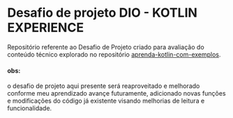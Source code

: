 # Desafio de projeto DIO - KOTLIN EXPERIENCE

Repositório referente ao Desafio de Projeto criado para avaliação do conteúdo técnico explorado no repositório [aprenda-kotlin-com-exemplos](https://github.com/digitalinnovationone/aprenda-kotlin-com-exemplos). 


#### obs: 
o desafio de projeto aqui presente será reaproveitado e melhorado conforme meu aprendizado avançe futuramente, adicionado novas funções e modificações do código já existente visando melhorias de leitura e funcionalidade.
